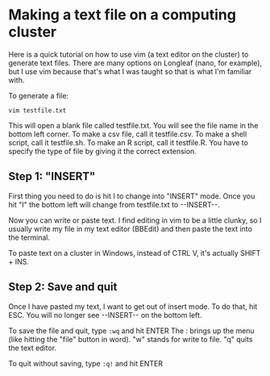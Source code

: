 # Making a text file on a computing cluster

Here is a quick tutorial on how to use vim (a text editor on the cluster) to generate text files. There are many options on Longleaf (nano, for example), but I use vim because that's what I was taught so that is what I'm familiar with. 

To generate a file:
```
vim testfile.txt
```

This will open a blank file called testfile.txt. You will see the file name in the bottom left corner. To make a csv file, call it testfile.csv. To make a shell script, call it testfile.sh. To make an R script, call it testfile.R. You have to specify the type of file by giving it the correct extension.

## Step 1: "INSERT"
First thing you need to do is hit I to change into "INSERT" mode. Once you hit "I" the bottom left will change from testfile.txt to --INSERT--. 

Now you can write or paste text. I find editing in vim to be a little clunky, so I usually write my file in my text editor (BBEdit) and then paste the text into the terminal.

To paste text on a cluster in Windows, instead of CTRL V, it's actually SHIFT + INS.

## Step 2: Save and quit
Once I have pasted my text, I want to get out of insert mode. To do that, hit ESC. You will no longer see --INSERT-- on the bottom left.

To save the file and quit, type ```:wq``` and hit ENTER
The : brings up the menu (like hitting the "file" button in word).
"w" stands for write to file.
"q" quits the text editor.

To quit without saving, type ```:q!``` and hit ENTER
